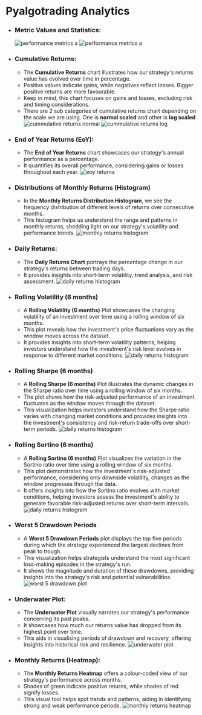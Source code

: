 # Pyalgotrading Analytics
- ### Metric Values and Statistics:
    ![performance metrics a](../analytics/analytics_imgs/performance_metrics_a.png)
    ![performance metrics a](../analytics/analytics_imgs/performance_metrics_b.png)

- ### Cumulative Returns:
    - The **Cumulative Returns** chart illustrates how our strategy's returns value has evolved over time in percentage. 
    - Positive values indicate gains, while negatives reflect losses. Bigger positive returns are more favourable. 
    - Keep in mind, this chart focuses on gains and losses, excluding risk and timing considerations.
    - There are 2 sub categories of cumulative returns chart depending on the scale we are using. One is **normal scaled** and other is **log scaled**
        ![cummulative returns normal](../analytics/analytics_imgs/cummulative_returns_normal.png)
        ![cummulative returns log](../analytics/analytics_imgs/cummulative_returns_log.png)
   
- ### End of Year Returns (EoY):
    - The **End of Year Returns** chart showcases our strategy's annual performance as a percentage. 
    - It quantifies its overall performance, considering gains or losses throughout each year.
        ![eoy returns](../analytics/analytics_imgs/eoy_returns.png)

- ### Distributions of Monthly Returns (Histogram)
    - In the **Monthly Returns Distribution Histogram**, we see the frequency distribution of different levels of returns over consecutive months. 
    - This histogram helps us understand the range and patterns in monthly returns, shedding light on our strategy's volatility and performance trends.
        ![monthly returns histogram](../analytics/analytics_imgs/monthly_returns_histogram.png)

- ### Daily Returns:
    - The **Daily Returns Chart** portrays the percentage change in our strategy's returns between trading days. 
    - It provides insights into short-term volatility, trend analysis, and risk assessment.
        ![daily returns histogram](../analytics/analytics_imgs/daily_returns.png)

- ### Rolling Volatility (6 months)
    - A **Rolling Volatility (6 months)** Plot showcases the changing volatility of an investment over time using a rolling window of six months. 
    - This plot reveals how the investment's price fluctuations vary as the window moves across the dataset. 
    - It provides insights into short-term volatility patterns, helping investors understand how the investment's risk level evolves in response to different market conditions.
        ![daily returns histogram](../analytics/analytics_imgs/rolling_volatility.png)

- ### Rolling Sharpe (6 months)
    - A **Rolling Sharpe (6 months)** Plot illustrates the dynamic changes in the Sharpe ratio over time using a rolling window of six months. 
    - The plot shows how the risk-adjusted performance of an investment fluctuates as the window moves through the dataset. 
    - This visualization helps investors understand how the Sharpe ratio varies with changing market conditions and provides insights into the investment's consistency and risk-return trade-offs over short-term periods.
        ![daily returns histogram](../analytics/analytics_imgs/rolling_sharpe.png)

- ### Rolling Sortino (6 months)
    - A **Rolling Sortino (6 months)** Plot visualizes the variation in the Sortino ratio over time using a rolling window of six months. 
    - This plot demonstrates how the investment's risk-adjusted performance, considering only downside volatility, changes as the window progresses through the data. 
    - It offers insights into how the Sortino ratio evolves with market conditions, helping investors assess the investment's ability to generate favorable risk-adjusted returns over short-term intervals.
        ![daily returns histogram](../analytics/analytics_imgs/rolling_sortino.png)

- ### Worst 5 Drawdown Periods
    - A **Worst 5 Drawdown Periods** plot displays the top five periods during which the strategy experienced the largest declines from peak to trough. 
    - This visualization helps strategists understand the most significant loss-making episodes in the strategy's run. 
    - It shows the magnitude and duration of these drawdowns, providing insights into the strategy's risk and potential vulnerabilities.
       ![worst 5 drawdown plot](../analytics/analytics_imgs/worst_5_drawdown_plot.png)

- ### Underwater Plot:
    - The **Underwater Plot** visually narrates our strategy's performance concerning its past peaks. 
    - It showcases how much our returns value has dropped from its highest point over time. 
    - This aids in visualising periods of drawdown and recovery, offering insights into historical risk and resilience.
       ![underwater plot](../analytics/analytics_imgs/underwater_plot.png)

- ### Monthly Returns (Heatmap):
    - The **Monthly Returns Heatmap** offers a colour-coded view of our strategy's performance across months. 
    - Shades of green indicate positive returns, while shades of red signify losses. 
    - This visual tool helps spot trends and patterns, aiding in identifying strong and weak performance periods.
       ![monthly returns heatmap](../analytics/analytics_imgs/monthly_returns_heatmap.png)

[//]: # (- ### Return Quantiles)


